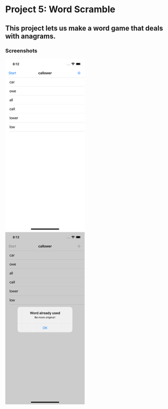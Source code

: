 # Project 5: Word Scramble

## This project lets us make a word game that deals with anagrams.

### Screenshots

<img src="https://github.com/deathlezz/100-Days-of-Swift/blob/main/Projects/06-Project5/Screenshots/Screenshot1.png" width=250> ‎ <img src="https://github.com/deathlezz/100-Days-of-Swift/blob/main/Projects/06-Project5/Screenshots/Screenshot2.png" width=250>
